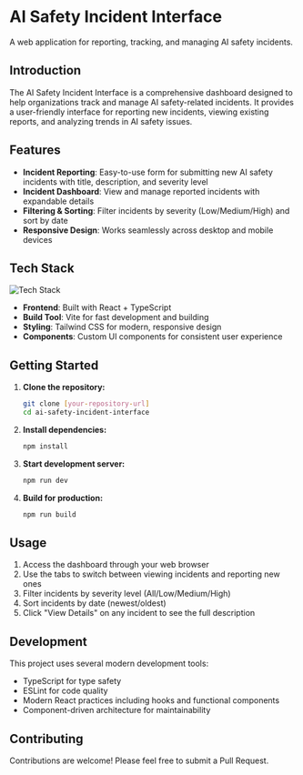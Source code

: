 # AI Safety Incident Interface

A web application for reporting, tracking, and managing AI safety incidents.

## Introduction

The AI Safety Incident Interface is a comprehensive dashboard designed to help organizations track and manage AI safety-related incidents. It provides a user-friendly interface for reporting new incidents, viewing existing reports, and analyzing trends in AI safety issues.

## Features

- **Incident Reporting**: Easy-to-use form for submitting new AI safety incidents with title, description, and severity level
- **Incident Dashboard**: View and manage reported incidents with expandable details
- **Filtering & Sorting**: Filter incidents by severity (Low/Medium/High) and sort by date
- **Responsive Design**: Works seamlessly across desktop and mobile devices

## Tech Stack

<img src="https://skillicons.dev/icons?i=react,typescript,vite,tailwind&theme=dark" alt="Tech Stack" />

- **Frontend**: Built with React + TypeScript
- **Build Tool**: Vite for fast development and building
- **Styling**: Tailwind CSS for modern, responsive design
- **Components**: Custom UI components for consistent user experience

## Getting Started

1. **Clone the repository:**
   ```sh
   git clone [your-repository-url]
   cd ai-safety-incident-interface
   ```

2. **Install dependencies:**
   ```sh
   npm install
   ```

3. **Start development server:**
   ```sh
   npm run dev
   ```

4. **Build for production:**
   ```sh
   npm run build
   ```

## Usage

1. Access the dashboard through your web browser
2. Use the tabs to switch between viewing incidents and reporting new ones
3. Filter incidents by severity level (All/Low/Medium/High)
4. Sort incidents by date (newest/oldest)
5. Click "View Details" on any incident to see the full description

## Development

This project uses several modern development tools:

- TypeScript for type safety
- ESLint for code quality
- Modern React practices including hooks and functional components
- Component-driven architecture for maintainability

## Contributing

Contributions are welcome! Please feel free to submit a Pull Request.